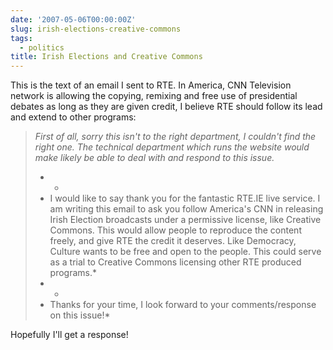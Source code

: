 ```yaml
---
date: '2007-05-06T00:00:00Z'
slug: irish-elections-creative-commons
tags:
  - politics
title: Irish Elections and Creative Commons
---
```


This is the text of an email I sent to RTE. In America, CNN Television network
is allowing the copying, remixing and free use of presidential debates as long
as they are given credit, I believe RTE should follow its lead and extend to
other programs:

> _First of all, sorry this isn't to the right department, I couldn't find the
> right one. The technical department which runs the website would make likely
> be able to deal with and respond to this issue._
>
> - -
> - I would like to say thank you for the fantastic RTE.IE live service. I am
>   writing this email to ask you follow America's CNN in releasing Irish
>   Election broadcasts under a permissive license, like Creative Commons. This
>   would allow people to reproduce the content freely, and give RTE the credit
>   it deserves. Like Democracy, Culture wants to be free and open to the
>   people. This could serve as a trial to Creative Commons licensing other RTE
>   produced programs.\*
> - -
> - Thanks for your time, I look forward to your comments/response on this
>   issue!\*

Hopefully I'll get a response!
